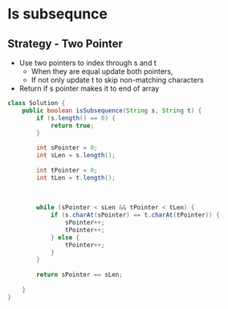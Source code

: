 # Is subsequnce

## Strategy - Two Pointer

* Use two pointers to index through s and t
  * When they are equal update both pointers,
  * If not only update t to skip non-matching characters
* Return if s pointer makes it to end of array

```java
class Solution {
    public boolean isSubsequence(String s, String t) {
        if (s.length() == 0) {
            return true;
        }
        
        int sPointer = 0;
        int sLen = s.length();
        
        int tPointer = 0;
        int tLen = t.length();
        
        
        
        while (sPointer < sLen && tPointer < tLen) {
            if (s.charAt(sPointer) == t.charAt(tPointer)) {
                sPointer++;
                tPointer++;
            } else {
                tPointer++;
            }
        }
        
        return sPointer == sLen;
        
    }
}
```
